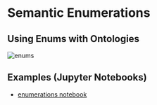# Semantic Enumerations

## Using Enums with Ontologies

![enums](../enums-and-ontologies)

## Examples (Jupyter Notebooks)

 * [enumerations notebook](https://github.com/linkml/linkml/blob/main/notebooks/enumerations.ipynb)

